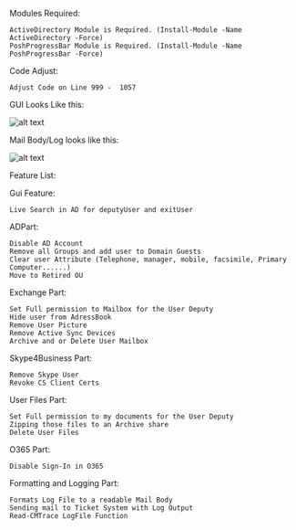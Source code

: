 Modules Required:

    ActiveDirectory Module is Required. (Install-Module -Name ActiveDirectory -Force)
    PoshProgressBar Module is Required. (Install-Module -Name PoshProgressBar -Force)

Code Adjust:

    Adjust Code on Line 999 -  1057

GUI Looks Like this:

![alt text](https://i.imgur.com/9rTB2Fv.png)



Mail Body/Log looks like this:

![alt text](https://raw.githubusercontent.com/FSCorrupt/PS-Employee-Exit-Script/master/Untitled.png)



Feature List:

   Gui Feature:
   
    Live Search in AD for deputyUser and exitUser

   ADPart:
   
    Disable AD Account
    Remove all Groups and add user to Domain Guests
    Clear user Attribute (Telephone, manager, mobile, facsimile, Primary Computer......)
    Move to Retired OU
    
   Exchange Part:
   
    Set Full permission to Mailbox for the User Deputy
    Hide user from AdressBook
    Remove User Picture
    Remove Active Sync Devices
    Archive and or Delete User Mailbox
    
   Skype4Business Part:
   
    Remove Skype User
    Revoke CS Client Certs
    
   User Files Part:
   
    Set Full permission to my documents for the User Deputy
    Zipping those files to an Archive share
    Delete User Files
    
   O365 Part:
   
    Disable Sign-In in O365
    
   Formatting and Logging Part:
   
    Formats Log File to a readable Mail Body
    Sending mail to Ticket System with Log Output
    Read-CMTrace LogFile Function
